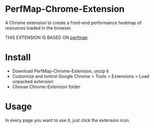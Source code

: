 PerfMap-Chrome-Extension
========================

A Chrome extension to create a front-end performance heatmap of resources loaded in the browser.

THIS EXTENSION IS BASED ON [perfmap](https://github.com/zeman/perfmap)

Install 
========================

- Download PerfMap-Chrome-Extension, unzip it
- Customize and tontrol Google Chrome > Tools > Extensions > Load unpacked extension
- Choose Chrome-Extension folder

Usage
========================

In every page you want to use it, just click the extension icon.
